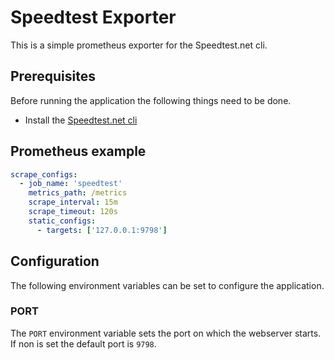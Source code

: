 # Speedtest Exporter

This is a simple prometheus exporter for the Speedtest.net cli.

## Prerequisites

Before running the application the following things need to be done.

- Install the [Speedtest.net cli](https://www.speedtest.net/en/apps/cli)

## Prometheus example

```yaml
scrape_configs:
  - job_name: 'speedtest'
    metrics_path: /metrics
    scrape_interval: 15m
    scrape_timeout: 120s 
    static_configs:
      - targets: ['127.0.0.1:9798']
```

## Configuration

The following environment variables can be set to configure the application.

### PORT

The `PORT` environment variable sets the port on which the webserver starts. If non is set the default port is `9798`.

